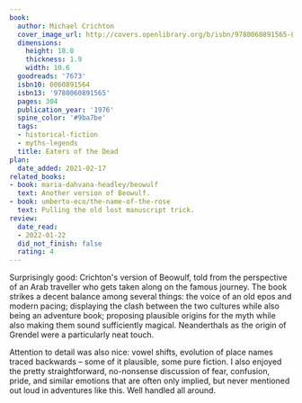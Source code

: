 ```yaml
---
book:
  author: Michael Crichton
  cover_image_url: http://covers.openlibrary.org/b/isbn/9780060891565-L.jpg
  dimensions:
    height: 18.0
    thickness: 1.9
    width: 10.6
  goodreads: '7673'
  isbn10: 0060891564
  isbn13: '9780060891565'
  pages: 304
  publication_year: '1976'
  spine_color: '#9ba7be'
  tags:
  - historical-fiction
  - myths-legends
  title: Eaters of the Dead
plan:
  date_added: 2021-02-17
related_books:
- book: maria-dahvana-headley/beowulf
  text: Another version of Beowulf.
- book: umberto-eco/the-name-of-the-rose
  text: Pulling the old lost manuscript trick.
review:
  date_read:
  - 2022-01-22
  did_not_finish: false
  rating: 4
---
```


Surprisingly good: Crichton's version of Beowulf, told from the perspective of an Arab traveller who gets taken along on
the famous journey. The book strikes a decent balance among several things: the voice of an old epos and modern pacing;
displaying the clash between the two cultures while also being an adventure book; proposing plausible origins for the
myth while also making them sound sufficiently magical. <span class="spoilers">Neanderthals as the origin of Grendel
were a particularly neat touch.</span>

Attention to detail was also nice: vowel shifts, evolution of place names traced backwards – some of it plausible, some
pure fiction. I also enjoyed the pretty straightforward, no-nonsense discussion of fear, confusion, pride, and similar
emotions that are often only implied, but never mentioned out loud in adventures like this. Well handled all around.
